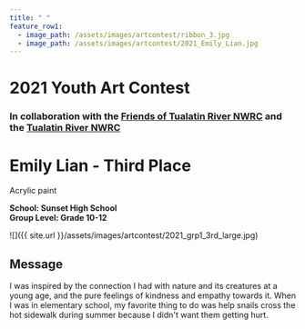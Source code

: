 ```yaml
---
title: " "
feature_row1:
  - image_path: /assets/images/artcontest/ribbon_3.jpg
  - image_path: /assets/images/artcontest/2021_Emily_Lian.jpg
---
```


# 2021 Youth Art Contest

### In collaboration with the [Friends of Tualatin River NWRC](https://fotr.wildapricot.org/) and the [Tualatin River NWRC](https://www.fws.gov/refuge/Tualatin_River/)

# Emily Lian - Third Place  
Acrylic paint  

**School: Sunset High School**  
**Group Level: Grade 10-12**  

![]({{ site.url }}/assets/images/artcontest/2021_grp1_3rd_large.jpg)

## Message

I was inspired by the connection I had with nature and its creatures at a young age, and the pure feelings of kindness and empathy towards it. When I was in elementary school, my favorite thing to do was help snails cross the hot sidewalk during summer because I didn't want them getting hurt.
